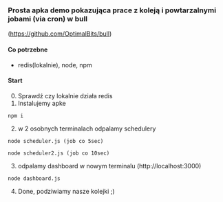 ### Prosta apka demo pokazująca prace z koleją i powtarzalnymi jobami (via cron) w bull
(https://github.com/OptimalBits/bull)

#### Co potrzebne
- redis(lokalnie), node, npm

#### Start

0. Sprawdź czy lokalnie działa redis
1. Instalujemy apke
```
npm i
```
2. w 2 osobnych terminalach odpalamy schedulery
```
node scheduler.js (job co 5sec)
```

```
node scheduler2.js (job co 10sec)
```

3. odpalamy dashboard w nowym terminalu (http://localhost:3000)
```
node dashboard.js
```

4. Done, podziwiamy nasze kolejki ;)